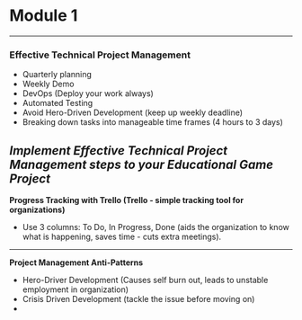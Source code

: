 # Module 1
---
### Effective Technical Project Management
- Quarterly planning 
- Weekly Demo
- DevOps (Deploy your work always)
- Automated Testing
- Avoid Hero-Driven Development (keep up weekly deadline)
- Breaking down tasks into manageable time frames (4 hours to 3 days)

*Implement Effective Technical Project Management steps to your Educational Game Project*
---
**Progress Tracking with Trello (Trello - simple tracking tool for organizations)**
- Use 3 columns: To Do, In Progress, Done (aids the organization to know what is happening, saves time - cuts extra meetings). 
---
**Project Management Anti-Patterns**
- Hero-Driver Development (Causes self burn out, leads to unstable employment in organization)
- Crisis Driven Development (tackle the issue before moving on)
- 
